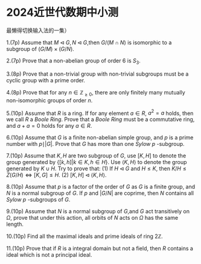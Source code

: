 # 2024近世代数期中小测

最懒得切换输入法的一集）

1.(7p) Assume that $M\triangleleft G,N\triangleleft G$,then $G/(M\cap N)$ is isomorphic to a subgroup of $(G/M)\times (G/N)$.

2.(7p) Prove that a non-abelian group of order $6$ is $S_3$.

3.(8p) Prove that a non-trivial group with non-trivial subgroups must be a cyclic group with a prime order.

4.(8p) Prove that for any $n\in \mathbb{Z}_{\geq 0}$, there are only finitely many mutually non-isomorphic groups of order $n$.

5.(10p) Assume that $R$ is a ring. If for any element $a\in R$, $a^2=a$ holds, then we call $R$ a $Boole\ Ring$. Prove that a $Boole\ Ring$ must be a commutative ring, and $a+a=0$ holds for any $a\in R$.

6.(10p) Assume that $G$ is a finite non-abelian simple group, and $p$ is a prime number with $p\mid \vert G\vert$. Prove that $G$ has more than one $Sylow\ p$ -subgroup.

7.(10p) Assume that $K,H$ are two subgroup of $G$, use $[K,H]$ to denote the group generated by $\{[k,h]|k\in K,h\in H\}$. Use $\langle K,H\rangle$ to denote the group generated by $K\cup H$. Try to prove that:
(1) If $H\triangleleft G$ and $H \leq K$, then $K/H\leq Z(G/H) \iff [K,G]\leq H$.
(2) $[K,H]\triangleleft \langle K,H\rangle$.

8.(10p) Assume that $p$ is a factor of the order of $G$ as $G$ is a finite group, and $N$ is a normal subgroup of $G$. If $p$ and $\vert G/N\vert$ are coprime, then $N$ contains all $Sylow\ p$ -subgroups of $G$.

9.(10p) Assume that $N$ is a normal subgroup of $G$,and $G$ act transitively on $\Omega$, prove that under this action, all orbits of $N$ acts on $\Omega$ has the same length.

10.(10p) Find all the maximal ideals and prime ideals of ring $2\mathbb{Z}$.

11.(10p) Prove that if $R$ is a integral domain but not a field, then $R$ contains a ideal which is not a principal ideal. 